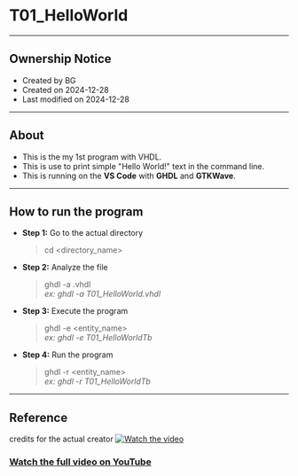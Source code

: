 # T01_HelloWorld

---

## Ownership Notice

- Created by BG
- Created on 2024-12-28
- Last modified on 2024-12-28

---

## About

- This is the my 1st program with VHDL.
- This is use to print simple "Hello World!" text in the command line.
- This is running on the **VS Code** with **GHDL** and **GTKWave**.

---

## How to run the program

- **Step 1:** Go to the actual directory

  > cd <directory_name>

- **Step 2:** Analyze the file

  > ghdl -a <filename>.vhdl<br> _ex: ghdl -a T01_HelloWorld.vhdl_

- **Step 3:** Execute the program

  > ghdl -e <entity_name><br> _ex: ghdl -e T01_HelloWorldTb_

- **Step 4:** Run the program
  > ghdl -r <entity_name><br> _ex: ghdl -r T01_HelloWorldTb_

---

## Reference

credits for the actual creator
[![Watch the video](https://img.youtube.com/vi/h4ZXge1BE80/maxresdefault.jpg)](https://youtu.be/h4ZXge1BE80)

### [Watch the full video on YouTube](https://youtu.be/h4ZXge1BE80)
